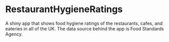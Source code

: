 # RestaurantHygieneRatings
A shiny app that shows food hygiene ratings of the restaurants, cafes, and eateries in all of the UK. The data source behind the app is Food Standards Agency.
